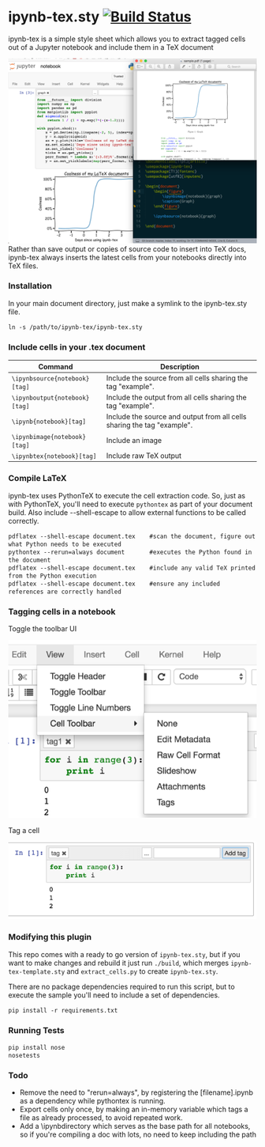 # ipynb-tex.sty [![Build Status](https://travis-ci.com/poulter7/ipynb-tex.svg?token=id434GjPaqkWUNvK8yn2&branch=master)](https://travis-ci.com/poulter7/ipynb-tex)

ipynb-tex is a simple style sheet which allows you to extract tagged cells out of a Jupyter notebook and include them in a TeX document


![overview](doc/overview.png)
Rather than save output or copies of source code to insert into TeX docs, ipynb-tex always inserts the latest cells from your notebooks directly into TeX files.

### Installation
In your main document directory, just make a symlink to the ipynb-tex.sty file.

    ln -s /path/to/ipynb-tex/ipynb-tex.sty

### Include cells in your .tex document

| Command                           | Description                                                                                                                 |
|--------------------------------------------------------------|---------------------------------------------------------------------------------------------------------------------|
| `\ipynbsource{notebook}[tag]` | Include the source from all cells sharing the tag "example".                                                                |
| `\ipynboutput{notebook}[tag]` | Include the output from all cells sharing the tag "example".                                                                |
| `\ipynb{notebook}[tag]`       | Include the source and output from all cells sharing the tag "example".                                                     |
| `\ipynbimage{notebook}[tag]` | Include an image |
| `\ipynbtex{notebook}[tag]` | Include raw TeX output |

### Compile LaTeX
ipynb-tex uses PythonTeX to execute the cell extraction code. So, just as with PythonTeX, you'll need to execute `pythontex` as part of your document build. Also include --shell-escape to allow external functions to be called correctly.

    pdflatex --shell-escape document.tex    #scan the document, figure out what Python needs to be executed
    pythontex --rerun=always document       #executes the Python found in the document
    pdflatex --shell-escape document.tex    #include any valid TeX printed from the Python execution
    pdflatex --shell-escape document.tex    #ensure any included references are correctly handled


### Tagging cells in a notebook

Toggle the toolbar UI

![toggle toolbar ui](doc/toggle_tag_toolbar.png)

Tag a cell

![tag a cell](doc/tag_cell.png)

### Modifying this plugin
This repo comes with a ready to go version of `ipynb-tex.sty`, but if you want to make changes and rebuild it just run `./build`, which merges `ipynb-tex-template.sty` and `extract_cells.py` to create `ipynb-tex.sty`.

There are no package dependencies required to run this script, but to execute the sample you'll need to include a set of dependencies.

    pip install -r requirements.txt


### Running Tests

    pip install nose
    nosetests

### Todo 
- Remove the need to "rerun=always", by registering the [filename].ipynb as a dependency while pythontex is running.
- Export cells only once, by making an in-memory variable which tags a file as already processed, to avoid repeated work.
- Add a \ipynbdirectory which serves as the base path for all notebooks, so if you're compiling a doc with lots, no need to keep including the path

